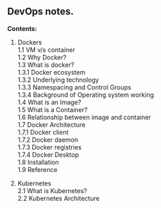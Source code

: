 ## DevOps notes.  
  
    
    
  
**Contents:**  
1. Dockers  
   1.1 VM v/s container  
   1.2 Why Docker?  
   1.3 What is docker?     
       1.3.1 Docker ecosystem  
	   1.3.2 Underlying technology  
	   1.3.3 Namespacing and Control Groups  
	   1.3.4 Background of Operating system working  
   1.4 What is an Image?      
   1.5 What is a Container?  
   1.6 Relationship between image and container  
   1.7 Docker Architecture  
       1.7.1 Docker client  
	   1.7.2 Docker daemon  
	   1.7.3 Docker registries      
	   1.7.4 Docker Desktop     
   1.8 Installation     
   1.9 Reference

          
2. Kubernetes  
	 2.1 What is Kubernetes?  
	 2.2 Kubernetes Architecture  
